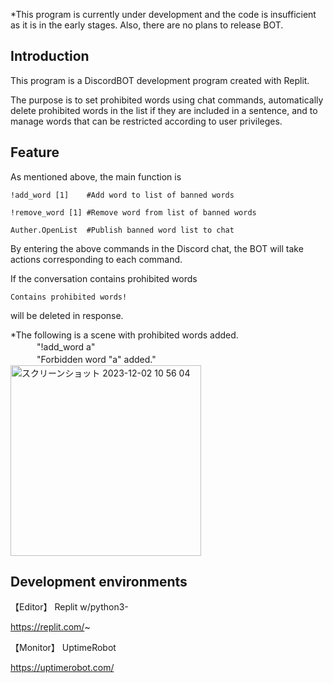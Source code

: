 *This program is currently under development and the code is insufficient as it is in the early stages. Also, there are no plans to release BOT.





## **Introduction**

This program is a DiscordBOT development program created with Replit.

The purpose is to set prohibited words using chat commands, automatically delete prohibited words in the list if they are included in a sentence, and to manage words that can be restricted according to user privileges.

## **Feature**

As mentioned above, the main function is


`!add_word [1]    #Add word to list of banned words`

`!remove_word [1] #Remove word from list of banned words`
 
`Auther.OpenList  #Publish banned word list to chat`


By entering the above commands in the Discord chat, the BOT will take actions corresponding to each command.

If the conversation contains prohibited words


`Contains prohibited words!`

will be deleted in response.


*The following is a scene with prohibited words added.<br>
　　　"!add_word a"<br>
　　　"Forbidden word "a" added."<br>
<img width="305" alt="スクリーンショット 2023-12-02 10 56 04" src="https://github.com/Ken1414/WordPOLICE__DiscordBOT/assets/116622288/6604e47b-9ffe-4bf4-8d84-94411b26ec0a">




## **Development environments**

【Editor】 Replit w/python3-


https://replit.com/~


【Monitor】 UptimeRobot


https://uptimerobot.com/
